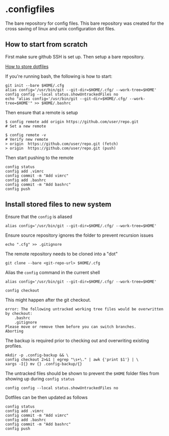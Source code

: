 # .configfiles
The bare repository for config files.
This bare repository was created for the cross saving of linux and unix configuration dot files.

## How to start from scratch
First make sure github SSH is set up.
Then setup a bare repository.

[How to store dotfiles](https://www.atlassian.com/git/tutorials/dotfiles)

If you're running bash, the following is how to start:

    git init --bare $HOME/.cfg
    alias config='/usr/bin/git --git-dir=$HOME/.cfg/ --work-tree=$HOME'
    config config --local status.showUntrackedFiles no
    echo "alias config='/usr/bin/git --git-dir=$HOME/.cfg/ --work-tree=$HOME'" >> $HOME/.bashrc

Then ensure that a remote is setup

    $ config remote add origin https://github.com/user/repo.git
    # Set a new remote

    $ config remote -v
    # Verify new remote
    > origin  https://github.com/user/repo.git (fetch)
    > origin  https://github.com/user/repo.git (push)

Then start pushing to the remote
    
    config status
    config add .vimrc
    config commit -m "Add vimrc"
    config add .bashrc
    config commit -m "Add bashrc"
    config push

## Install stored files to new system
Ensure that the `config` is aliased

    alias config='/usr/bin/git --git-dir=$HOME/.cfg/ --work-tree=$HOME'
    
Ensure source repository ignores the folder to prevent recursion issues

    echo ".cfg" >> .gitignore
    
The remote repository needs to be cloned into a "dot"

    git clone --bare <git-repo-url> $HOME/.cfg

Alias the `config` command in the current shell
    
    alias config='/usr/bin/git --git-dir=$HOME/.cfg/ --work-tree=$HOME'
    
    config checkout
    
This might happen after the git checkout.
    
    error: The following untracked working tree files would be overwritten by checkout:
        .bashrc
        .gitignore
    Please move or remove them before you can switch branches.
    Aborting
    
The backup is required prior to checking out and overwriting existing profiles.
    
    mkdir -p .config-backup && \
    config checkout 2>&1 | egrep "\s+\." | awk {'print $1'} | \
    xargs -I{} mv {} .config-backup/{}

The untracked files should be shown to prevent the `$HOME` folder files from showing up during `config status`

    config config --local status.showUntrackedFiles no

Dotfiles can be then updated as follows

    config status
    config add .vimrc
    config commit -m "Add vimrc"
    config add .bashrc
    config commit -m "Add bashrc"
    config push
